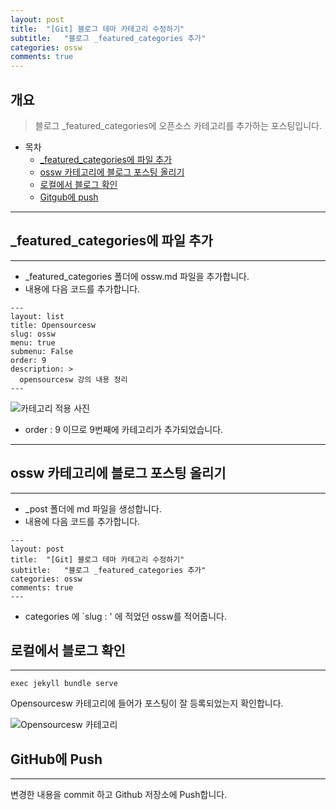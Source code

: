 ```yaml
---
layout: post
title:  "[Git] 블로그 테마 카테고리 수정하기"
subtitle:   "블로그 _featured_categories 추가"
categories: ossw
comments: true
---
```



## 개요
> 블로그 _featured_categories에 오픈소스 카테고리를 추가하는 포스팅입니다. 
  
- 목차
   - [_featured_categories에 파일 추가](#_featured_categories에-파일-추가)
   - [ossw 카테고리에 블로그 포스팅 올리기](#ossw-카테고리에-블로그-포스팅-올리기)
   - [로컬에서 블로그 확인](#로컬에서-블로그-확인)
   - [Gitgub에 push](#github에-push)

  
---

## _featured_categories에 파일 추가
---
- _featured_categories 폴더에 ossw.md 파일을 추가합니다.
- 내용에 다음 코드를 추가합니다.
```
---
layout: list
title: Opensourcesw
slug: ossw
menu: true
submenu: False
order: 9
description: >
  opensourcesw 강의 내용 정리
---
```




![카테고리 적용 사진](https://dabin-ryu.github.io/assets/img/dev/r/2023-11-29-dev-blog5-categories.png)

- order : 9 이므로 9번째에 카테고리가 추가되었습니다.

---

## ossw 카테고리에 블로그 포스팅 올리기
---

- _post 폴더에 md 파일을 생성합니다.
- 내용에 다음 코드를 추가합니다. 

```
---
layout: post
title:  "[Git] 블로그 테마 카테고리 수정하기"
subtitle:   "블로그 _featured_categories 추가"
categories: ossw
comments: true
---

```

- categories 에 `slug : ' 에 적었던 ossw를 적어줍니다.



## 로컬에서 블로그 확인
---
`exec jekyll bundle serve`

Opensourcesw 카테고리에 들어가 포스팅이 잘 등록되었는지 확인합니다. 

![Opensourcesw 카테고리](https://dabin-Ryu.github.io\assets\img\dev\r\2023-11-29-dev-blog5-ossw.png)


## GitHub에 Push
---
변경한 내용을 commit 하고 Github 저장소에 Push합니다.


